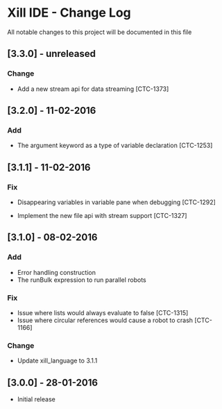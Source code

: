 # Xill IDE - Change Log
All notable changes to this project will be documented in this file

## [3.3.0] - unreleased
### Change
- Add a new stream api for data streaming [CTC-1373]

## [3.2.0] - 11-02-2016
### Add
- The argument keyword as a type of variable declaration [CTC-1253]

## [3.1.1] - 11-02-2016

### Fix
- Disappearing variables in variable pane when debugging [CTC-1292]

- Implement the new file api with stream support [CTC-1327]
## [3.1.0] - 08-02-2016

### Add
- Error handling construction
- The runBulk expression to run parallel robots

### Fix
- Issue where lists would always evaluate to false [CTC-1315]
- Issue where circular references would cause a robot to crash [CTC-1166]

### Change
- Update xill_language to 3.1.1

## [3.0.0] - 28-01-2016
 - Initial release
